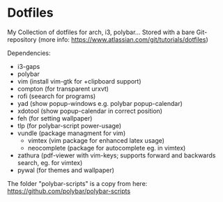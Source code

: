 # Dotfiles
My Collection of dotfiles for arch, i3, polybar...
Stored with a bare Git-repository (more info: https://www.atlassian.com/git/tutorials/dotfiles)

Dependencies:
- i3-gaps
- polybar
- vim (install vim-gtk for +clipboard support)
- compton (for transparent urxvt)
- rofi (seearch for programs)
- yad (show popup-windows e.g. polybar popup-calendar)
- xdotool (show popup-calendar in correct position)
- feh (for setting wallpaper)
- tlp (for polybar-script power-usage)
- vundle (package managment for vim)
	- vimtex (vim package for enhanced latex usage)
	- neocomplete (package for autocomplete eg. in vimtex)  
- zathura (pdf-viewer with vim-keys; supports forward and backwards search, eg. for vimtex)
- pywal (for themes and wallpaper)

The folder "polybar-scripts" is a copy from here: https://github.com/polybar/polybar-scripts
